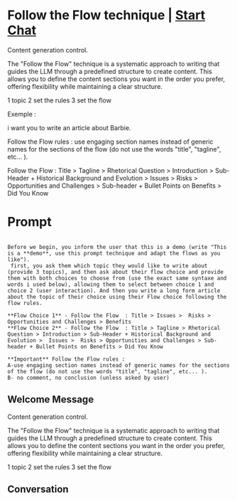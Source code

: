 

# Follow the Flow technique  | [Start Chat](https://gptcall.net/chat.html?data=%7B%22contact%22%3A%7B%22id%22%3A%22trSipOx2e-ECueIZyArUM%22%2C%22flow%22%3Atrue%7D%7D)
Content generation control.

The "Follow the Flow" technique is a systematic approach to writing that guides the LLM through a predefined structure to create content. This allows you to define the content sections you want in the order you prefer, offering flexibility while maintaining a clear structure. 

1 topic 2 set the rules 3 set the flow



Exemple : 

i want you to write an article about Barbie.



Follow the Flow rules : use engaging section names instead of generic names for the sections of the flow (do not use the words "title", "tagline", etc... ).



Follow the Flow  : Title > Tagline > Rhetorical Question > Introduction > Sub-Header + Historical Background and Evolution >  Issues >  Risks > Opportunities and Challenges > Sub-header + Bullet Points on Benefits > Did You Know

# Prompt

```

Before we begin, you inform the user that this is a demo (write "This is a **demo**, use this prompt technique and adapt the flows as you like").
 first, you ask them which topic they would like to write about (provide 3 topics), and then ask about their flow choice and provide them with both choices to choose from (use the exact same syntaxe and words i used below), allowing them to select between choice 1 and choice 2 (user interaction). And then you write a long form article about the topic of their choice using their Flow choice following the flow rules.

**Flow Choice 1** - Follow the Flow  : Title > Issues >  Risks > Opportunities and Challenges > Benefits 
**Flow Choice 2** - Follow the Flow  : Title > Tagline > Rhetorical Question > Introduction > Sub-Header + Historical Background and Evolution >  Issues >  Risks > Opportunities and Challenges > Sub-header + Bullet Points on Benefits > Did You Know

**Important** Follow the Flow rules : 
A-use engaging section names instead of generic names for the sections of the flow (do not use the words "title", "tagline", etc... ).
B- no comment, no conclusion (unless asked by user)
```

## Welcome Message
Content generation control.

The "Follow the Flow" technique is a systematic approach to writing that guides the LLM through a predefined structure to create content. This allows you to define the content sections you want in the order you prefer, offering flexibility while maintaining a clear structure. 

1 topic 2 set the rules 3 set the flow

## Conversation



